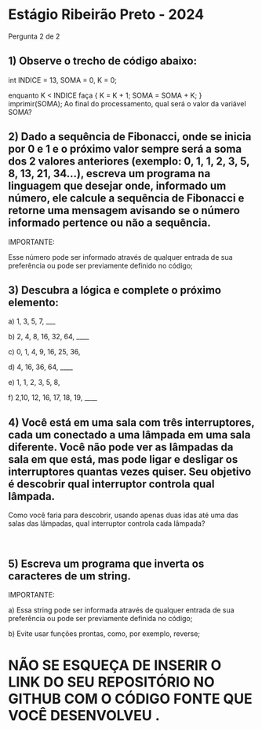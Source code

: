 # Estágio Ribeirão Preto - 2024
Pergunta 2 de 2


## 1) Observe o trecho de código abaixo:

int INDICE = 13, SOMA = 0, K = 0;

enquanto K < INDICE faça
{
K = K + 1;
SOMA = SOMA + K;
}
imprimir(SOMA);
Ao final do processamento, qual será o valor da variável SOMA?



## 2) Dado a sequência de Fibonacci, onde se inicia por 0 e 1 e o próximo valor sempre será a soma dos 2 valores anteriores (exemplo: 0, 1, 1, 2, 3, 5, 8, 13, 21, 34...), escreva um programa na linguagem que desejar onde, informado um número, ele calcule a sequência de Fibonacci e retorne uma mensagem avisando se o número informado pertence ou não a sequência.

IMPORTANTE:

Esse número pode ser informado através de qualquer entrada de sua preferência ou pode ser previamente definido no código;



## 3) Descubra a lógica e complete o próximo elemento:

 a) 1, 3, 5, 7, ___

 b) 2, 4, 8, 16, 32, 64, ____

 c) 0, 1, 4, 9, 16, 25, 36, 
 
 d) 4, 16, 36, 64, ____

 e) 1, 1, 2, 3, 5, 8, 
 
 f) 2,10, 12, 16, 17, 18, 19, ____



## 4) Você está em uma sala com três interruptores, cada um conectado a uma lâmpada em uma sala diferente. Você não pode ver as lâmpadas da sala em que está, mas pode ligar e desligar os interruptores quantas vezes quiser. Seu objetivo é descobrir qual interruptor controla qual lâmpada.
 Como você faria para descobrir, usando apenas duas idas até uma das salas das lâmpadas, qual interruptor controla cada lâmpada?

 

## 5) Escreva um programa que inverta os caracteres de um string.


IMPORTANTE:

a) Essa string pode ser informada através de qualquer entrada de sua preferência ou pode ser previamente definida no código;

b) Evite usar funções prontas, como, por exemplo, reverse;



# NÃO SE ESQUEÇA DE INSERIR O LINK DO SEU REPOSITÓRIO NO GITHUB COM O CÓDIGO FONTE QUE VOCÊ DESENVOLVEU .
